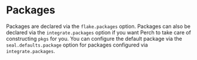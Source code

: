 # Packages

Packages are declared via the `flake.packages` option. Packages can also be
declared via the `integrate.packages` option if you want Perch to take care of
constructing `pkgs` for you. You can configure the default package via the
`seal.defaults.package` option for packages configured via `integrate.packages`.

